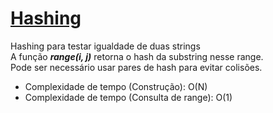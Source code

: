 # [Hashing](hashing.cpp)

<!-- *Read in [English](README.en.md)* -->

Hashing para testar igualdade de duas strings   
A função ***range(i, j)*** retorna o hash da substring nesse range.   
Pode ser necessário usar pares de hash para evitar colisões.

* Complexidade de tempo (Construção): O(N)
* Complexidade de tempo (Consulta de range): O(1)
